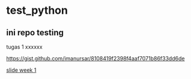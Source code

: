 # test_python

## ini repo testing

tugas 1
xxxxxx

https://gist.github.com/imanursar/8108419f2398f4aaf7071b86f33dd6de


[slide week 1](https://github.com/imanursar/test_python/blob/main/Python%20Week%201.pptx.pdf)
